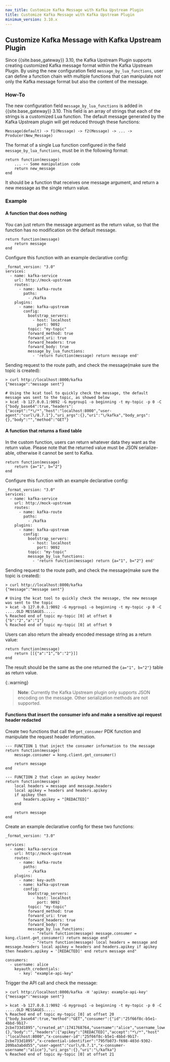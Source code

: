 ```yaml
---
nav_title: Customize Kafka Message with Kafka Upstream Plugin
title: Customize Kafka Message with Kafka Upstream Plugin
minimum_version: 3.10.x
---
```


## Customize Kafka Message with Kafka Upstream Plugin

Since {{site.base_gateway}} 3.10, the Kafka Upstream Plugin supports creating customized Kafka message format within the Kafka Upstream Plugin.
By using the new configuration field `message_by_lua_functions`, user can define a function chain with multiple functions that can manipulate not only the Kafka message format but also the content of the message.

### How-To

The new configuration field `message_by_lua_functions` is added in {{site.base_gateway}} 3.10. This field is an array of strings that each of the strings is a customized Lua function. The default message generated by the Kafka Upstream plugin will get reduced through these functions:

```
Message(default) -> f1(Message) -> f2(Message) -> ... -> Producer(New_Message)
```

The format of a single Lua function configured in the field `message_by_lua_functions`, must be in the following format:

```
return function(message)
    ... -- Some manipulation code
    return new_message
end
```

It should be a function that receives one message argument, and return a new message as the single return value.

### Example


#### A function that does nothing

You can just return the message argument as the return value, so that the function has no modification on the default message.

```
return function(message)
    return message
end
```

Configure this function with an example declarative config:

```
_format_version: "3.0"
services:
  - name: kafka-service
    url: http://mock-upstream
    routes:
      - name: kafka-route
        paths:
          - /kafka
    plugins:
      - name: kafka-upstream
        config:
          bootstrap_servers:
            - host: localhost
              port: 9092
          topic: "my-topic"
          forward_method: true
          forward_uri: true
          forward_headers: true
          forward_body: true
          message_by_lua_functions:
            - 'return function(message) return message end'
```

Sending request to the route path, and check the message(make sure the topic is created):

```
> curl http://localhost:8000/kafka
{"message":"message sent"}

# Using the kcat tool to quickly check the message, the default message was sent to the topic, as showed below
> kcat -b 127.0.0.1:9092 -G mygroup1 -o beginning -t my-topic -p 0 -C
{"body_base64":true,"headers":{"accept":"*\/*","host":"localhost:8000","user-agent":"curl\/8.7.1"},"uri_args":{},"uri":"\/kafka","body_args":{},"body":"","method":"GET"}
```


#### A function that returns a fixed table

In the custom function, users can return whatever data they want as the return value. Please note that the returned value must be JSON serialize-able, otherwise it cannot be sent to Kafka.

```
return function(message)
    return {a="1", b="2"}
end
```

Configure this function with an example declarative config:

```
_format_version: "3.0"
services:
  - name: kafka-service
    url: http://mock-upstream
    routes:
      - name: kafka-route
        paths:
          - /kafka
    plugins:
      - name: kafka-upstream
        config:
          bootstrap_servers:
            - host: localhost
              port: 9092
          topic: "my-topic"
          message_by_lua_functions:
            - 'return function(message) return {a="1", b="2"} end'
```

Sending request to the route path, and check the message(make sure the topic is created):

```
> curl http://localhost:8000/kafka
{"message":"message sent"}

# Using the kcat tool to quickly check the message, the new message was sent to the topic
> kcat -b 127.0.0.1:9092 -G mygroup1 -o beginning -t my-topic -p 0 -C
.....OLD MESSAGES.....
% Reached end of topic my-topic [0] at offset 8
{"b":"2","a":"1"}
% Reached end of topic my-topic [0] at offset 9
```

Users can also return the already encoded message string as a return value:

```
return function(message)
    return [[{"a":"1","b":"2"}]]
end
```

The result should be the same as the one returned the `{a="1", b="2"}` table as return value.

{:.warning}
> **Note**: Currently the Kafka Upstream plugin only supports JSON encoding on the message. Other serialization methods are not supported.


#### Functions that insert the consumer info and make a sensitive api request header redacted

Create two functions that call the `get_consumer` PDK function and manipulate the request header information.

```
--- FUNCTION 1 that inject the consumer information to the message
return function(message)
    message.consumer = kong.client.get_consumer()

    return message
end
```

```
--- FUNCTION 2 that clean an apikey header
return function(message)
    local headers = message and message.headers
    local apikey = headers and headers.apikey
    if apikey then
        headers.apikey = "[REDACTED]"
    end

    return message
end
```

Create an example declarative config for these two functions:

```
_format_version: "3.0"

services:
  - name: kafka-service
    url: http://mock-upstream
    routes:
      - name: kafka-route
        paths:
          - /kafka
    plugins:
      - name: key-auth
      - name: kafka-upstream
        config:
          bootstrap_servers:
            - host: localhost
              port: 9092
          topic: "my-topic"
          forward_method: true
          forward_uri: true
          forward_headers: true
          forward_body: true
          message_by_lua_functions:
            - "return function(message) message.consumer = kong.client.get_consumer() return message end"
            - "return function(message) local headers = message and message.headers local apikey = headers and headers.apikey if apikey then headers.apikey = '[REDACTED]' end return message end"

consumers:
  - username: alice
    keyauth_credentials:
      - key: "example-api-key"
```

Trigger the API call and check the message:

```
> curl http://localhost:8000/kafka -H 'apikey: example-api-key'
{"message":"message sent"}

> kcat -b 127.0.0.1:9092 -G mygroup1 -o beginning -t my-topic -p 0 -C
.....OLD MESSAGES.....
% Reached end of topic my-topic [0] at offset 20
{"body_base64":true,"method":"GET","consumer":{"id":"25f66f8c-b5e1-4bbd-9b17-2cbe733d1895","created_at":1741768764,"username":"alice","username_lower":"alice","type":0,"updated_at":1741768764},"body_args":{},"body":"","headers":{"apikey":"[REDACTED]","accept":"*\/*","host"
:"localhost:8000","x-consumer-id":"25f66f8c-b5e1-4bbd-9b17-2cbe733d1895","x-credential-identifier":"795fb073-f698-403d-9302-209ba3abdd55","user-agent":"curl\/8.7.1","x-consumer-username":"alice"},"uri_args":{},"uri":"\/kafka"}
% Reached end of topic my-topic [0] at offset 21
```
